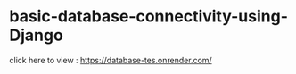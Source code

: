 ﻿# basic-database-connectivity-using-Django

click here to view : https://database-tes.onrender.com/
